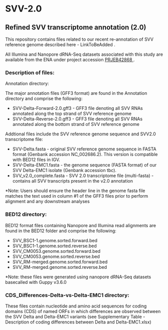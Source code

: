 # SVV-2.0 #
## Refined SVV transcriptome annotation (2.0) ##

This repository contains files related to our recent re-annotation of SVV reference genome described here - LinkToBeAdded .

All  Illumina and Nanopore dRNA-Seq datasets associated with this study are available from the ENA under project accession [ PRJEB42868 ](https://www.ebi.ac.uk/ena/browser/view/PRJEB42868).

### Description of files: ###

Annotation directory:

The major annotation files (GFF3 format) are found in the Annotation directory and comprise the following:

- SVV-Delta-Forward-2.0.gff3 - GFF3 file denoting all SVV RNAs annotated along the top strand of SVV reference genome
- SVV-Delta-Reverse-2.0.gff3 - GFF3 file denoting all SVV RNAs annotated along the bottom strand of SVV reference genome

Addtional files include the SVV reference genome sequence and SVV2.0 transcriptome file:

- SVV-Delta.fasta - original SVV reference genome sequence in FASTA format (Genbank accession NC_002686.2). This version is compatible with BED12 files in IGV.
- SVV-Delta-EMC1.fasta - the genome sequence (FASTA format) of our SVV Delta-EMC1 isolate (Genbank accession tbc).
- SVV_v2.0_complete.fasta - SVV 2.0 transcriptome file (multi-fasta) - contains all SVV transcripts present in the v2.0 annotation

*Note: Users should ensure the header line in the genome fasta file matches the text used in column #1 of the GFF3 files prior to perform alignment and any downstream analyses

### BED12 directory: ###

BED12 format files containing Nanopore and Illumina read alignments are found in the BED12 folder and comprise the following:

- SVV_BSC1-1.genome.sorted.forward.bed
- SVV_BSC1-1.genome.sorted.reverse.bed
- SVV_CM0053.genome.sorted.forward.bed
- SVV_CM0053.genome.sorted.reverse.bed
- SVV_RM-merged.genome.sorted.forward.bed
- SVV_RM-merged.genome.sorted.reverse.bed

*Note: these files were generated using nanopore dRNA-Seq datasets basecalled with Guppy v3.6.0

### CDS_Differences-Delta-vs-Delta-EMC1 directory: ###

These files contain nucleotide and amino acid sequences for coding domains (CDS) of named ORFs in which differences are observed between the SVV Delta and Delta-EMC1 variants (see Supplementary Table - Description of coding differences between Delta and Delta-EMC1.xlsx)

